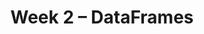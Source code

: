 ---
    title: Week 2 – DataFrames
    weekNumber: 2
    days:
      - date: 2023-1-16
        events:
          "N/A (MLK Day)":
      - date: 2023-1-18
        events:
          "**LEC 4**{: .label .label-lecture } [Grouping](resources/lectures/lec04/lec04.html)":
            "[Ch. 5.1-5.2](https://notes.dsc80.com/content/05/introduction.html)"
          "**Lab 1**{: .label .label-lab } **[Python, NumPy, and Pandas (due 1/18, no slip days)](https://github.com/dsc-courses/dsc80-2023-wi/blob/master/labs/01-intro/lab.ipynb)**":
          "**SUR**{: .label .label-survey } **[Welcome Survey (due 1/18)](https://docs.google.com/forms/d/e/1FAIpQLSe0_yIwytkjirqN26bMonQ3wQTzX7itZXd8KBeglaUeAZtIhA/viewform)**":
          "**DIS 1**{: .label .label-disc } Lab 1 Reflection (due 1/21)":
      - date: 2023-1-19
        events:
          "**PROJ 1**{: .label .label-proj } **[Gradebook 💯 (Checkpoint due 1/19)](https://github.com/dsc-courses/dsc80-2023-wi/blob/master/projects/01-gradebook/project.ipynb)**":
      - date: 2023-1-20
        events:
          "**LEC 5**{: .label .label-lecture } Pivoting, Simpson's Paradox, and Concatenating":
            "[Ch. 5.3](https://notes.dsc80.com/content/05/appending-data.html)"      
---
